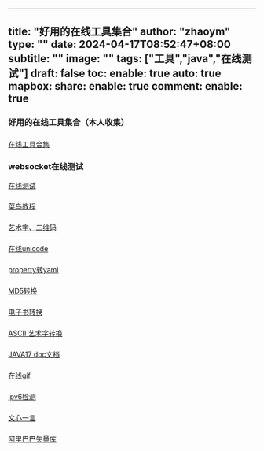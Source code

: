 
---
title: "好用的在线工具集合"
author: "zhaoym"
type: ""
date: 2024-04-17T08:52:47+08:00
subtitle: ""
image: ""
tags: ["工具","java","在线测试"]
draft: false
toc:
enable: true
auto: true
mapbox:
share:
enable: true
comment:
enable: true
---


### 好用的在线工具集合（本人收集）


###
[在线工具合集](http://www.jsons.cn/img2base64/)


### websocket在线测试

[在线测试](http://www.easyswoole.com/wstool.html)

### 

[菜鸟教程](https://www.runoob.com/)

###

[艺术字、二维码](https://tool.lu/index.php/qrcode/custom.html)

### 
[在线unicode](https://www.jyshare.com/front-end/3602/)

###
[property转yaml](https://www.bejson.com/devtools/properties2yaml/)

###
[MD5转换](https://www.sojson.com/encrypt_md5.html)

###
[电子书转换](https://www.aconvert.com/cn/ebook/)

###
[ASCII 艺术字转换](https://www.patorjk.com/software/taag/#p=display&f=Graffiti&t=Type%20Something)

###
[JAVA17 doc文档](https://docs.oracle.com/en/java/javase/17/docs/api/index.html)

###
[在线gif](https://ezgif.com/)

###
[ipv6检测](https://ipw.cn/ipv6webcheck/?site=archive.canonical.com)

###
[文心一言](https://yiyan.baidu.com/)

###
[阿里巴巴矢量库](https://www.iconfont.cn/search/index?searchType=icon&q=%E7%AD%BE%E5%88%B0)

###
[]()

###
[]()

###
[]()